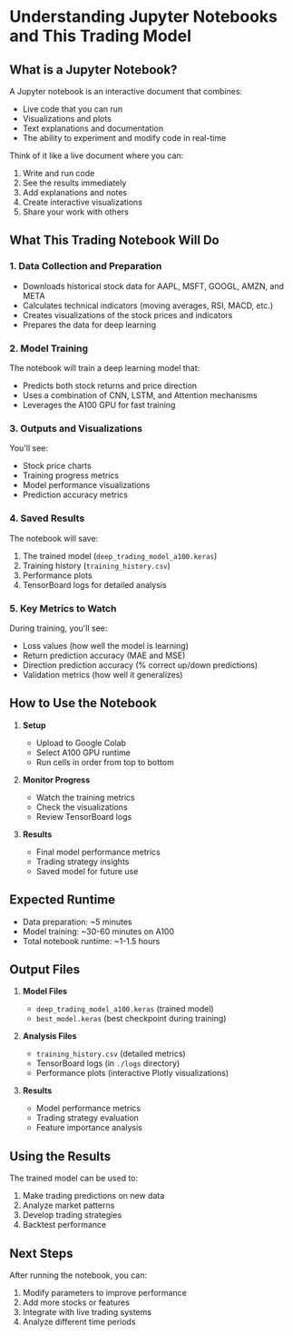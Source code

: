 # Understanding Jupyter Notebooks and This Trading Model

## What is a Jupyter Notebook?
A Jupyter notebook is an interactive document that combines:
- Live code that you can run
- Visualizations and plots
- Text explanations and documentation
- The ability to experiment and modify code in real-time

Think of it like a live document where you can:
1. Write and run code
2. See the results immediately
3. Add explanations and notes
4. Create interactive visualizations
5. Share your work with others

## What This Trading Notebook Will Do

### 1. Data Collection and Preparation
- Downloads historical stock data for AAPL, MSFT, GOOGL, AMZN, and META
- Calculates technical indicators (moving averages, RSI, MACD, etc.)
- Creates visualizations of the stock prices and indicators
- Prepares the data for deep learning

### 2. Model Training
The notebook will train a deep learning model that:
- Predicts both stock returns and price direction
- Uses a combination of CNN, LSTM, and Attention mechanisms
- Leverages the A100 GPU for fast training

### 3. Outputs and Visualizations
You'll see:
- Stock price charts
- Training progress metrics
- Model performance visualizations
- Prediction accuracy metrics

### 4. Saved Results
The notebook will save:
1. The trained model (`deep_trading_model_a100.keras`)
2. Training history (`training_history.csv`)
3. Performance plots
4. TensorBoard logs for detailed analysis

### 5. Key Metrics to Watch
During training, you'll see:
- Loss values (how well the model is learning)
- Return prediction accuracy (MAE and MSE)
- Direction prediction accuracy (% correct up/down predictions)
- Validation metrics (how well it generalizes)

## How to Use the Notebook

1. **Setup**
   - Upload to Google Colab
   - Select A100 GPU runtime
   - Run cells in order from top to bottom

2. **Monitor Progress**
   - Watch the training metrics
   - Check the visualizations
   - Review TensorBoard logs

3. **Results**
   - Final model performance metrics
   - Trading strategy insights
   - Saved model for future use

## Expected Runtime
- Data preparation: ~5 minutes
- Model training: ~30-60 minutes on A100
- Total notebook runtime: ~1-1.5 hours

## Output Files
1. **Model Files**
   - `deep_trading_model_a100.keras` (trained model)
   - `best_model.keras` (best checkpoint during training)

2. **Analysis Files**
   - `training_history.csv` (detailed metrics)
   - TensorBoard logs (in `./logs` directory)
   - Performance plots (interactive Plotly visualizations)

3. **Results**
   - Model performance metrics
   - Trading strategy evaluation
   - Feature importance analysis

## Using the Results
The trained model can be used to:
1. Make trading predictions on new data
2. Analyze market patterns
3. Develop trading strategies
4. Backtest performance

## Next Steps
After running the notebook, you can:
1. Modify parameters to improve performance
2. Add more stocks or features
3. Integrate with live trading systems
4. Analyze different time periods

